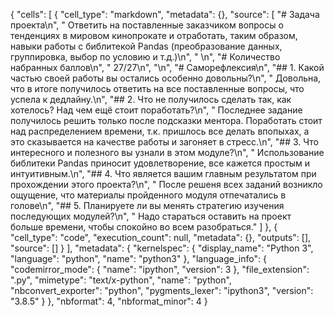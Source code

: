 {
 "cells": [
  {
   "cell_type": "markdown",
   "metadata": {},
   "source": [
    "# Задача проекта\n",
    "   Ответить на поставленные заказчиком вопросы о тенденциях в мировом кинопрокате и отработать, таким образом, навыки работы с библитекой Pandas (преобразование данных, группировка, выбор по условию и т.д.)\n",
    "   \n",
    "# Количество набранных баллов\n",
    "   27/27\n",
    "\n",
    "# Саморефлексия\n",
    "## 1. Какой частью своей работы вы остались особенно довольны?\n",
    "     Довольна, что в итоге получилось ответить на все поставленные вопросы, что успела к дедлайну.\n",
    "## 2. Что не получилось сделать так, как хотелось? Над чем ещё стоит поработать?\n",
    "     Последнее задание получилось решить только после подсказки ментора. Поработать стоит над распределением времени, т.к. пришлось все делать впопыхах, а это сказывается на качестве работы и загоняет в стресс.\n",
    "## 3. Что интересного и полезного вы узнали в этом модуле?\n",
    "     Использование библитеки Pandas приносит удовлетворение, все кажется простым и интуитивным.\n",
    "## 4. Что является вашим главным результатом при прохождении этого проекта?\n",
    "     После решеня всех заданий возникло ощущение, что материалы пройденного модуля отпечатались в голове\n",
    "## 5. Планируете ли вы менять стратегию изучения последующих модулей?\n",
    "     Надо стараться оставить на проект больше времени, чтобы спокойно во всем разобраться."
   ]
  },
  {
   "cell_type": "code",
   "execution_count": null,
   "metadata": {},
   "outputs": [],
   "source": []
  }
 ],
 "metadata": {
  "kernelspec": {
   "display_name": "Python 3",
   "language": "python",
   "name": "python3"
  },
  "language_info": {
   "codemirror_mode": {
    "name": "ipython",
    "version": 3
   },
   "file_extension": ".py",
   "mimetype": "text/x-python",
   "name": "python",
   "nbconvert_exporter": "python",
   "pygments_lexer": "ipython3",
   "version": "3.8.5"
  }
 },
 "nbformat": 4,
 "nbformat_minor": 4
}
